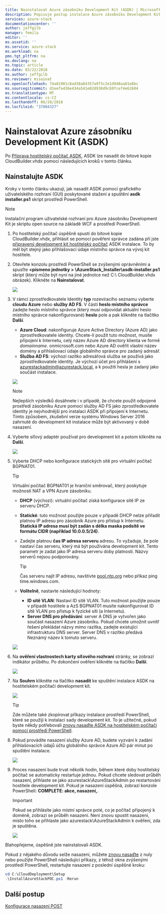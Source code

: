 ```yaml
---
title: Nainstalovat Azure zásobníku Development Kit (ASDK) | Microsoft Docs
description: Popisuje postup instalace Azure zásobníku Development Kit (ASDK).
services: azure-stack
documentationcenter: ''
author: jeffgilb
manager: femila
editor: ''
ms.assetid: ''
ms.service: azure-stack
ms.workload: na
pms.tgt_pltfrm: na
ms.devlang: na
ms.topic: article
ms.date: 03/22/2018
ms.author: jeffgilb
ms.reviewer: misainat
ms.openlocfilehash: 74a81901c8ad38a84357a9f3c2e1d948aa81e8bc
ms.sourcegitcommit: d1eefa436e434a541e02d938d9cb9fcef4e62604
ms.translationtype: MT
ms.contentlocale: cs-CZ
ms.lasthandoff: 06/28/2018
ms.locfileid: "37084327"
---
```

# <a name="install-the-azure-stack-development-kit-asdk"></a>Nainstalovat Azure zásobníku Development Kit (ASDK)
Po [Příprava hostitelský počítač ASDK](asdk-prepare-host.md), ASDK lze nasadit do bitové kopie CloudBuilder.vhdx pomocí následujících kroků v tomto článku.

## <a name="install-the-asdk"></a>Nainstalujte ASDK
Kroky v tomto článku ukazují, jak nasadit ASDK pomocí grafického uživatelského rozhraní (GUI) poskytované stažení a spuštění **asdk installer.ps1** skript prostředí PowerShell.

> [!NOTE]
> Instalační program uživatelské rozhraní pro Azure zásobníku Development Kit je skriptu open source na základě WCF a prostředí PowerShell.


1. Po hostitelský počítač úspěšně spustí do bitové kopie CloudBuilder.vhdx, přihlásit se pomocí pověření správce zadána při jste [připravený development kit hostitelský počítač](asdk-prepare-host.md) ASDK instalace. To by měl být stejný jako přihlašovací údaje místního správce na vývoj kit hostitele.
2. Otevřete konzolu prostředí PowerShell se zvýšenými oprávněními a spusťte  **&lt;písmeno jednotky > \AzureStack_Installer\asdk-installer.ps1** skript (který může být nyní na jiné jednotce než C:\ CloudBuilder.vhdx obrázek). Klikněte na **Nainstalovat**.

    ![](media/asdk-install/1.PNG) 

3. V rámci zprostředkovatele Identity **typ** rozevíracího seznamu vyberte **cloudu Azure** nebo **služby AD FS**. V části **heslo místního správce** zadejte heslo místního správce (který musí odpovídat aktuální heslo místního správce nakonfigurované) **heslo** pole a pak klikněte na tlačítko  **Další**.
    - **Azure Cloud**: nakonfiguruje Azure Active Directory (Azure AD) jako zprostředkovatele identity. Chcete-li použít tuto možnost, musíte připojení k Internetu, celý název Azure AD directory klienta ve formě *domainname*. onmicrosoft.com nebo Azure AD ověřit vlastní název domény a přihlašovací údaje globálního správce pro zadaný adresář. 
    - **Služba AD FS**: výchozí razítko adresářová služba se používá jako zprostředkovatele identity. Je výchozí účet pro přihlášení s azurestackadmin@azurestack.local, a k použití hesla je zadaný jako součást instalace.

    ![](media/asdk-install/2.PNG) 
    
    > [!NOTE]
    > Nejlepších výsledků dosáhnete i v případě, že chcete použít odpojené prostředí zásobníku Azure pomocí služby AD FS jako zprostředkovatele identity je nejvhodnější pro instalaci ASDK při připojení k Internetu. Tímto způsobem, zkušební verze systému Windows Server 2016 zahrnuté do development kit instalace může být aktivovaný v době nasazení.
4. Vyberte síťový adaptér používat pro development kit a potom klikněte na **Další**.

    ![](media/asdk-install/3.PNG)

5. Vyberte DHCP nebo konfigurace statických sítě pro virtuální počítač BGPNAT01.
    > [!TIP]
    > Virtuální počítač BGPNAT01 je hraniční směrovač, který poskytuje možnosti NAT a VPN Azure zásobníku.

    - **DHCP** (výchozí): virtuální počítač získá konfigurace sítě IP ze serveru DHCP.
    - **Statické**: tuto možnost použijte pouze v případě DHCP nelze přiřadit platnou IP adresu pro zásobník Azure pro přístup k Internetu. **Statická IP adresa musí být zadán s délka maska podsítě ve formátu CIDR (například 10.0.0.5/24)**.
    - Zadejte platnou **čas IP adresa serveru** adresu. To vyžaduje, že pole nastaví čas serveru, který má být používána development kit. Tento parametr je zadat jako IP adresa serveru doby platnosti. Názvy serverů nejsou podporovány.

      > [!TIP]
      > Čas serveru najít IP adresu, navštivte [pool.ntp.org](http://pool.ntp.org) nebo příkaz ping time.windows.com. 

    - **Volitelně**, nastavte následující hodnoty:
        - **ID sítě VLAN**: Nastaví ID sítě VLAN. Tuto možnost použijte pouze v případě hostitele a AzS BGPNAT01 musíte nakonfigurovat ID sítě VLAN pro přístup k fyzické síti (a Internetu). 
        - **Server DNS pro předávání**: server A DNS je vytvořen jako součást nasazení Azure zásobníku. Pokud chcete umožnit uvnitř řešení překládat názvy mimo razítka, zadejte existující infrastrukturu DNS server. Server DNS v razítko předává Neznámý název k tomuto serveru.

    ![](media/asdk-install/4.PNG)

6. Na **ověření vlastnostech karty síťového rozhraní** stránky, se zobrazí indikátor průběhu. Po dokončení ověření klikněte na tlačítko **Další**.

    ![](media/asdk-install/5.PNG)

9. Na **Souhrn** klikněte na tlačítko **nasadit** ke spuštění instalace ASDK na hostitelském počítači development kit.

    ![](media/asdk-install/6.PNG)

    > [!TIP]
    > Zde můžete také zkopírovat příkazy instalace prostředí PowerShell, které se použijí k instalaci sady development kit. To je užitečné, pokud byste někdy potřebovali [znovu nasaďte ASDK na hostitelském počítači pomocí prostředí PowerShell](asdk-deploy-powershell.md).

10. Pokud provádíte nasazení služby Azure AD, budete vyzváni k zadání přihlašovacích údajů účtu globálního správce Azure AD pár minut po spuštění instalace.

    ![](media/asdk-install/7.PNG)

11. Proces nasazení bude trvat několik hodin, během které doby hostitelský počítač se automaticky restartuje jednou. Pokud chcete sledovat průběh nasazení, přihlaste se jako azurestack\AzureStackAdmin po restartování hostitele development kit. Pokud je nasazení úspěšná, zobrazí konzole PowerShell: **COMPLETE: akce, nasazení,**. 
    > [!IMPORTANT]
    > Pokud se přihlásíte jako místní správce poté, co je počítač připojený k doméně, zobrazí se průběh nasazení. Není znovu spustit nasazení, místo toho se přihlaste jako azurestack\AzureStackAdmin k ověření, zda je spuštěna.

    ![](media/asdk-install/8.PNG)

Blahopřejeme, úspěšně jste nainstalovali ASDK.

Pokud z nějakého důvodu selže nasazení, můžete [znovu nasaďte](asdk-redeploy.md) z nuly nebo použijte PowerShell následující příkazy, z téhož okna zvýšenými prostředí PowerShell, restartujte nasazení z poslední úspěšné kroku:

  ```powershell
  cd C:\CloudDeployment\Setup
  .\InstallAzureStackPOC.ps1 -Rerun
  ```

## <a name="next-steps"></a>Další postup
[Konfigurace nasazení POST](asdk-post-deploy.md)
